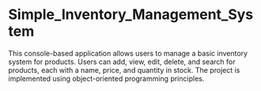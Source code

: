 # Simple_Inventory_Management_System
This console-based application allows users to manage a basic inventory system for products. Users can add, view, edit, delete, and search for products, each with a name, price, and quantity in stock. The project is implemented using object-oriented programming principles.
